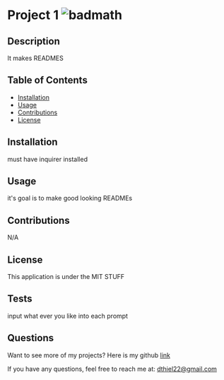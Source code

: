 # Project 1 ![badmath](https://img.shields.io/badge/license-MIT-blue)

## Description

It makes READMES

## Table of Contents

- [Installation](#installation)
- [Usage](#usage)
- [Contributions](#contributions)
- [License](#license)

## Installation <a name="installation"></a> 

must have inquirer installed

## Usage <a name="usage"></a> 

it's goal is to make good looking READMEs

## Contributions <a name="contributions"></a> 

N/A

## License <a name="license"></a> 

This application is under the MIT STUFF

## Tests

input what ever you like into each prompt

## Questions

Want to see more of my projects? Here is my github [link](https://github.com/dthiel22)


If you have any questions, feel free to reach me at: dthiel22@gmail.com
